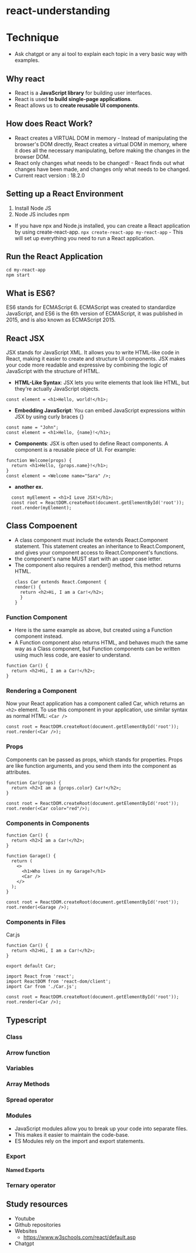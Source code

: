 # react-understanding

# Technique
* Ask chatgpt or any ai tool to explain each topic in a very basic way with examples.

## Why react
* React is a **JavaScript library** for building user interfaces.
* React is used **to build single-page applications**.
* React allows us to **create reusable UI components**.

## How does React Work?
* React creates a VIRTUAL DOM in memory - Instead of manipulating the browser's DOM directly, React creates a virtual DOM in memory, where it does all the necessary manipulating, before making the changes in the browser DOM.
* React only changes what needs to be changed! - React finds out what changes have been made, and changes only what needs to be changed.
* Current react version : 18.2.0

## Setting up a React Environment
1. Install Node JS
2. Node JS includes npm

* If you have npx and Node.js installed, you can create a React application by using create-react-app.
```npx create-react-app my-react-app``` - This will set up everything you need to run a React application.

## Run the React Application
```
cd my-react-app
npm start
```
## What is ES6?
ES6 stands for ECMAScript 6.
ECMAScript was created to standardize JavaScript, and ES6 is the 6th version of ECMAScript, it was published in 2015, and is also known as ECMAScript 2015.

## React JSX
JSX stands for JavaScript XML.
It allows you to write HTML-like code in React, making it easier to create and structure UI components. JSX makes your code more readable and expressive by combining the logic of JavaScript with the structure of HTML.
* **HTML-Like Syntax**: JSX lets you write elements that look like HTML, but they're actually JavaScript objects.
```
const element = <h1>Hello, world!</h1>;
```

* **Embedding JavaScript**: You can embed JavaScript expressions within JSX by using curly braces {}
```
const name = "John";
const element = <h1>Hello, {name}!</h1>;
```

* **Components**: JSX is often used to define React components. A component is a reusable piece of UI. For example: 
```
function Welcome(props) {
  return <h1>Hello, {props.name}!</h1>;
}
const element = <Welcome name="Sara" />;
```

* **another ex.**
```
  const myElement = <h1>I Love JSX!</h1>;
  const root = ReactDOM.createRoot(document.getElementById('root'));
  root.render(myElement);
```

## Class Compoenent
* A class component must include the extends React.Component statement. This statement creates an inheritance to React.Component, and gives your component access to React.Component's functions.
* the component's name MUST start with an upper case letter.
* The component also requires a render() method, this method returns HTML.
  ```
  class Car extends React.Component {
  render() {
    return <h2>Hi, I am a Car!</h2>;
    }
  }
  ```

### Function Component
* Here is the same example as above, but created using a Function component instead.
* A Function component also returns HTML, and behaves much the same way as a Class component, but Function components can be written using much less code, are easier to understand.
```
function Car() {
  return <h2>Hi, I am a Car!</h2>;
}
```
### Rendering a Component
Now your React application has a component called Car, which returns an ```<h2>``` element.
To use this component in your application, use similar syntax as normal HTML: ```<Car />```
```
const root = ReactDOM.createRoot(document.getElementById('root'));
root.render(<Car />);
```

### Props
Components can be passed as props, which stands for properties.
Props are like function arguments, and you send them into the component as attributes.
```
function Car(props) {
  return <h2>I am a {props.color} Car!</h2>;
}

const root = ReactDOM.createRoot(document.getElementById('root'));
root.render(<Car color="red"/>);
```
### Components in Components
```
function Car() {
  return <h2>I am a Car!</h2>;
}

function Garage() {
  return (
    <>
      <h1>Who lives in my Garage?</h1>
      <Car />
    </>
  );
}

const root = ReactDOM.createRoot(document.getElementById('root'));
root.render(<Garage />);
```

### Components in Files
Car.js
```
function Car() {
  return <h2>Hi, I am a Car!</h2>;
}

export default Car;
```

```
import React from 'react';
import ReactDOM from 'react-dom/client';
import Car from './Car.js';

const root = ReactDOM.createRoot(document.getElementById('root'));
root.render(<Car />);
```


## Typescript
### Class
### Arrow function
### Variables
### Array Methods
### Spread operator
### Modules
  - JavaScript modules allow you to break up your code into separate files.
  - This makes it easier to maintain the code-base.
  - ES Modules rely on the import and export statements.
### Export
#### Named Exports
### Ternary operator






## Study resources
* Youtube
* Github repositories
* Websites
  - https://www.w3schools.com/react/default.asp
* Chatgpt
 
  
